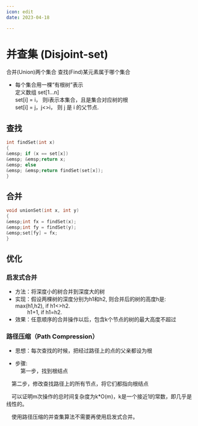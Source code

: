```yaml
---
icon: edit
date: 2023-04-18

---
```


# 并查集 (Disjoint-set)

合并(Union)两个集合
查找(Find)某元素属于哪个集合

* 每个集合用一棵“有根树”表示  
定义数组 set[1…n]  
set[i] = i， 则i表示本集合，且是集合对应树的根  
set[i] = j，j<>i， 则 j 是 i 的父节点.

## 查找
```c
int findSet(int x)  
{  
&emsp; if (x == set[x])  
&emsp; &emsp;return x;  
&emsp; else  
&emsp; &emsp;return findSet(set[x]);  
}
```
## 合并
```c
void unionSet(int x, int y)  
{  
&emsp;int fx = findSet(x);  
&emsp;int fy = findSet(y);  
&emsp;set[fy] = fx;  
}  
```
## 优化
### 启发式合并
* 方法：将深度小的树合并到深度大的树
* 实现：假设两棵树的深度分别为h1和h2, 则合并后的树的高度h是:
  &emsp;max(h1,h2), if h1<>h2.  
    &emsp;&emsp; h1+1, if h1=h2.
* 效果：任意顺序的合并操作以后，包含k个节点的树的最大高度不超过
### 路径压缩（Path Compression）
* 思想：每次查找的时候，把经过路径上的点的父亲都设为根

* 步骤:  
&emsp;第一步，找到根结点  

&emsp;第二步，修改查找路径上的所有节点，将它们都指向根结点

&emsp;可以证明m次操作的总时间复杂度为k*O(m)，k是一个接近1的常数，即几乎是线性的。 

&emsp;使用路径压缩的并查集算法不需要再使用启发式合并。

